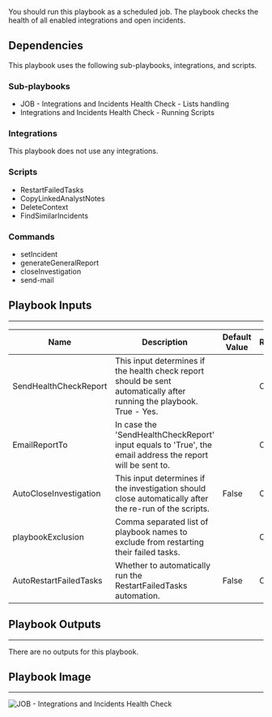 You should run this playbook as a scheduled job.  The playbook checks the health of all enabled integrations and open incidents.

## Dependencies
This playbook uses the following sub-playbooks, integrations, and scripts.

### Sub-playbooks
* JOB - Integrations and Incidents Health Check - Lists handling
* Integrations and Incidents Health Check - Running Scripts

### Integrations
This playbook does not use any integrations.

### Scripts
* RestartFailedTasks
* CopyLinkedAnalystNotes
* DeleteContext
* FindSimilarIncidents

### Commands
* setIncident
* generateGeneralReport
* closeInvestigation
* send-mail

## Playbook Inputs
---

| **Name** | **Description** | **Default Value** | **Required** |
| --- | --- | --- | --- |
| SendHealthCheckReport | This input determines if the health check report should be sent automatically after running the playbook.<br/>True - Yes. |  | Optional |
| EmailReportTo | In case the 'SendHealthCheckReport' input equals to 'True', the email address the report will be sent to. |  | Optional |
| AutoCloseInvestigation | This input determines if the investigation should close automatically after the re-run of the scripts. | False | Optional |
| playbookExclusion | Comma separated list of playbook names to exclude from restarting their failed tasks. |  | Optional |
| AutoRestartFailedTasks | Whether to automatically run the RestartFailedTasks automation. | False | Optional |

## Playbook Outputs
---
There are no outputs for this playbook.

## Playbook Image
---
![JOB - Integrations and Incidents Health Check](../../doc_files/JOB_-_Integrations_and_Playbooks_Checkup.png/n)